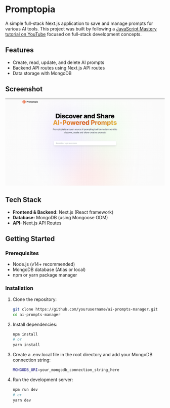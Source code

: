 # Promptopia

A simple full-stack Next.js application to save and manage prompts for various AI tools. This project was built by following a [JavaScript Mastery tutorial on YouTube](https://www.youtube.com/c/JavaScriptMastery) focused on full-stack development concepts.

## Features

- Create, read, update, and delete AI prompts
- Backend API routes using Next.js API routes
- Data storage with MongoDB

## Screenshot

![Home Page Screenshot](./public/screenshots//home.png)

## Tech Stack

- **Frontend & Backend:** Next.js (React framework)
- **Database:** MongoDB (using Mongoose ODM)
- **API:** Next.js API Routes

## Getting Started

### Prerequisites

- Node.js (v14+ recommended)
- MongoDB database (Atlas or local)
- npm or yarn package manager

### Installation

1. Clone the repository:

   ```bash
   git clone https://github.com/yourusername/ai-prompts-manager.git
   cd ai-prompts-manager
   ```

2. Install dependencies:

   ```bash
   npm install
   # or
   yarn install
   ```

3. Create a .env.local file in the root directory and add your MongoDB connection string:

   ```bash
   MONGODB_URI=your_mongodb_connection_string_here
   ```

4. Run the development server:

   ```bash
   npm run dev
   # or
   yarn dev
   ```
